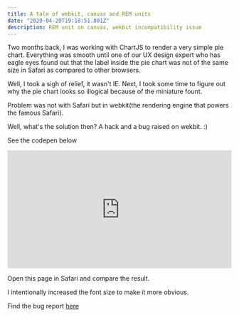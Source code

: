 ```yaml
---
title: A tale of webkit, canvas and REM units
date: "2020-04-20T19:18:51.801Z"
description: REM unit on canvas, wekbit incompatibility issue
---
```


Two months back, I was working with ChartJS to render a very simple pie chart.
Everything was smooth until one of our UX design expert who has eagle eyes found out that the label inside the pie chart was not of the same size in Safari as compared to other browsers.

Well, I took a sigh of relief, it wasn't IE.
Next, I took some time to figure out why the pie chart looks so illogical because of the miniature fount.

Problem was not with Safari but in webkit(the rendering engine that powers the famous Safari).

Well, what's the solution then? A hack and a bug raised on wekbit. :)

See the codepen below

<iframe height="265" style="width: 100%;" scrolling="no" title="rem does not work for canvas attributes on WebKit" src="https://codepen.io/ashishsantikari/embed/zYGGbMa?height=265&theme-id=light&default-tab=js,result" frameborder="no" allowtransparency="true" allowfullscreen="true" loading="lazy">
  See the Pen <a href='https://codepen.io/ashishsantikari/pen/zYGGbMa'>rem does not work for canvas attributes on WebKit</a> by Ashish Santikari
  (<a href='https://codepen.io/ashishsantikari'>@ashishsantikari</a>) on <a href='https://codepen.io'>CodePen</a>.
</iframe>

Open this page in Safari and compare the result.

I intentionally increased the font size to make it more obvious.

Find the bug report [here](https://bugs.webkit.org/show_bug.cgi?id=207541)
